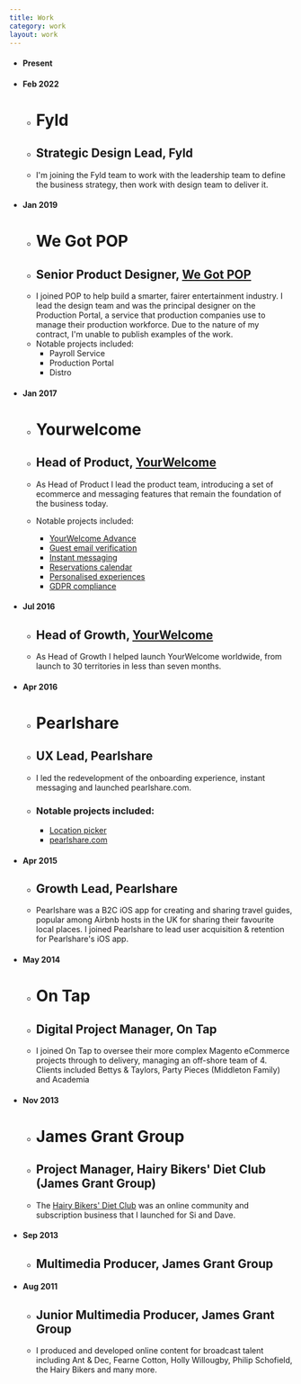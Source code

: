 ```yaml
---
title: Work
category: work
layout: work
---
```


* #### Present

* #### Feb 2022 
	* # Fyld
	* ## Strategic Design Lead, Fyld
	* I'm joining the Fyld team to work with the leadership team to define the business strategy, then work with design team to deliver it.
* #### Jan 2019
	* # We Got POP
	* ## Senior Product Designer, [We Got POP](http://www.wegotpop.com)
	* I joined POP to help build a smarter, fairer entertainment industry. I lead the design team and was the principal designer on the Production Portal, a service that production companies use to manage their production workforce. Due to the nature of my contract, I'm unable to publish examples of the work.
	* Notable projects included:
		* Payroll Service
		* Production Portal
		* Distro
* #### Jan 2017 
	* # Yourwelcome
	* ## Head of Product, [YourWelcome](http://www.yourwelcome.com)
	* As Head of Product I lead the product team, introducing a set of ecommerce and messaging features that remain the foundation of the business today.

	* Notable projects included:
		* [YourWelcome Advance](../work/yourwelcome-advance)
		* [Guest email verification](../work/email-verification)
		* [Instant messaging](../work/instant-messaging)
		* [Reservations calendar](../work/reservations-calendar)
		* [Personalised experiences](../work/personalised-experiences)
		* [GDPR compliance](../work/gdpr-compliance)

* #### Jul 2016 
	* ## Head of Growth, [YourWelcome](http://www.yourwelcome.com)
	* As Head of Growth I helped launch YourWelcome worldwide, from launch to 30 territories in less than seven months. 

* #### Apr 2016
	* # Pearlshare
	* ## UX Lead, Pearlshare
	* I led the redevelopment of the onboarding experience, instant messaging and launched pearlshare.com.
	* ### Notable projects included:
		* [Location picker](../work/location-picker)
		* [pearlshare.com](../work/pearlshare-com)
* #### Apr 2015
	* ## Growth Lead, Pearlshare
	* Pearlshare was a B2C iOS app for creating and sharing travel guides, popular among Airbnb hosts in the UK for sharing their favourite local places. I joined Pearlshare to lead user acquisition & retention for Pearlshare's iOS app.

* #### May 2014
	* # On Tap
	* ## Digital Project Manager, On Tap
	* I joined On Tap to oversee their more complex Magento eCommerce projects through to delivery, managing an off-shore team of 4. Clients included Bettys & Taylors, Party Pieces (Middleton Family) and Academia

* #### Nov 2013
	* # James Grant Group
	* ## Project Manager, Hairy Bikers' Diet Club (James Grant Group)
	* The [Hairy Bikers' Diet Club](../work/hairy-bikers) was an online community and subscription business that I launched for Si and Dave.
* #### Sep 2013
	* ## Multimedia Producer, James Grant Group
* #### Aug 2011
	* ## Junior Multimedia Producer, James Grant Group
	* I produced and developed online content for broadcast talent including Ant & Dec, Fearne Cotton, Holly Willougby, Philip Schofield, the Hairy Bikers and many more.